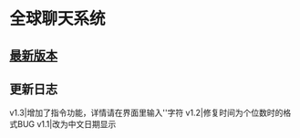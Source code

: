 # 全球聊天系统
## [最新版本](https://asdf123asdf123asdf123.github.io/world-chat/world%20chat%20v1.3.exe)
## 更新日志
v1.3|增加了指令功能，详情请在界面里输入'\'字符
v1.2|修复时间为个位数时的格式BUG
v1.1|改为中文日期显示

